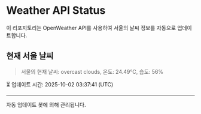
# Weather API Status

이 리포지토리는 OpenWeather API를 사용하여 서울의 날씨 정보를 자동으로 업데이트합니다.

## 현재 서울 날씨
> 서울의 현재 날씨: overcast clouds, 온도: 24.49°C, 습도: 56%

⏳ 업데이트 시간: 2025-10-02 03:37:41 (UTC)

---
자동 업데이트 봇에 의해 관리됩니다.
